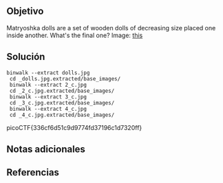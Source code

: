 ## Objetivo
Matryoshka dolls are a set of wooden dolls of decreasing size placed one inside another. What's the final one? Image: [this](https://mercury.picoctf.net/static/5eb456e480e485183c9c1b16952c6eda/dolls.jpg)
## Solución
	binwalk --extract dolls.jpg
	 cd _dolls.jpg.extracted/base_images/
	 binwalk --extract 2_c.jpg
	 cd _2_c.jpg.extracted/base_images/
	 binwalk --extract 3_c.jpg
	 cd _3_c.jpg.extracted/base_images/
	 binwalk --extract 4_c.jpg
	 cd _4_c.jpg.extracted/base_images/

picoCTF{336cf6d51c9d9774fd37196c1d7320ff}	 

## Notas adicionales

## Referencias

